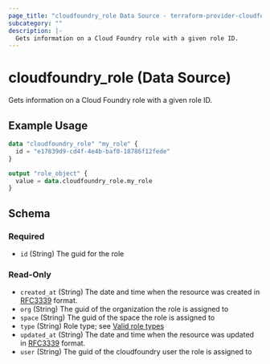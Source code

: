 ```yaml
---
page_title: "cloudfoundry_role Data Source - terraform-provider-cloudfoundry"
subcategory: ""
description: |-
  Gets information on a Cloud Foundry role with a given role ID.
---
```


# cloudfoundry_role (Data Source)

Gets information on a Cloud Foundry role with a given role ID.

## Example Usage

```terraform
data "cloudfoundry_role" "my_role" {
  id = "e17839d9-cd4f-4e4b-baf0-18786f12fede"
}

output "role_object" {
  value = data.cloudfoundry_role.my_role
}
```

<!-- schema generated by tfplugindocs -->
## Schema

### Required

- `id` (String) The guid for the role

### Read-Only

- `created_at` (String) The date and time when the resource was created in [RFC3339](https://www.ietf.org/rfc/rfc3339.txt) format.
- `org` (String) The guid of the organization the role is assigned to
- `space` (String) The guid of the space the role is assigned to
- `type` (String) Role type; see [Valid role types](https://v3-apidocs.cloudfoundry.org/version/3.154.0/index.html#valid-role-types)
- `updated_at` (String) The date and time when the resource was updated in [RFC3339](https://www.ietf.org/rfc/rfc3339.txt) format.
- `user` (String) The guid of the cloudfoundry user the role is assigned to
